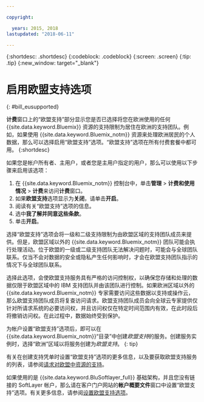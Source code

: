 ```yaml
---

copyright:

  years: 2015, 2018
lastupdated: "2018-06-11"

---
```


{:shortdesc: .shortdesc}
{:codeblock: .codeblock}
{:screen: .screen}
{:tip: .tip}
{:new_window: target="_blank"}

# 启用欧盟支持选项
{: #bill_eusupported}

**计费**窗口上的“欧盟支持”部分显示您是否已选择将您在欧洲使用的任何 {{site.data.keyword.Bluemix}} 资源的支持限制为居住在欧洲的支持团队。例如，如果使用 {{site.data.keyword.Bluemix_notm}} 资源来处理欧洲居民的个人数据，那么可以选择启用“欧盟支持”选项。“欧盟支持”选项在所有付费套餐中都可用。
{:shortdesc}

如果您是帐户所有者、主用户，或者您是主用户指定的用户，那么可以使用以下步骤来启用该选项：

1. 在 {{site.data.keyword.Bluemix_notm}} 控制台中，单击**管理** > **计费和使用情况** > **计费**来访问**计费**窗口。  
2. 如果**欧盟支持**选项显示为**关闭**，请单击**开启**。
3. 阅读有关“欧盟支持”选项的信息。
4. 选中**我了解并同意这些条款**。
5. 单击**开启**。

选择“欧盟支持”选项会将一级和二级支持限制为由欧盟区域的支持团队成员来提供。但是，欧盟区域以外的 {{site.data.keyword.Bluemix_notm}} 团队可能会执行处理活动。位于欧盟的一级或二级支持团队无法解决问题时，可能会与全球团队联系。仅当不会对数据的安全或隐私产生任何影响时，才会在欧盟支持团队指示的情况下与全球团队联系。

选择此选项，会使欧盟支持服务具有严格的访问控制权，以确保您存储和处理的数据仅限于欧盟区域中的 IBM 支持团队并由该团队进行控制。如果欧洲区域以外的 {{site.data.keyword.Bluemix_notm}} 专家需要访问这些数据以支持或操作云，那么欧盟支持团队成员将复查访问请求。欧盟支持团队成员会向全球云专家提供仅针对所请求系统的必要访问权，并且访问权仅在特定时间范围内有效，在此时段后将撤销访问权。在此过程中，数据始终受到保护。

为帐户设置“欧盟支持”选项后，即可以在 {{site.data.keyword.Bluemix_notm}}“目录”中创建*欧盟支持*的服务。创建服务实例时，选择“欧洲”区域以将服务创建为*欧盟支持*。
{: tip}

有关在创建支持凭单时设置“欧盟支持”选项的更多信息，以及要获取欧盟支持服务的列表，请参阅[请求对欧盟中资源的支持](/docs/get-support/howtogetsupport.html#eusupported)。

如果使用的是 {{site.data.keyword.BluSoftlayer_full}} 基础架构，并且您没有链接的 SoftLayer 帐户，那么请在客户门户网站的**帐户概要文件**窗口中设置“欧盟支持”选项。有关更多信息，请参阅[设置欧盟支持选项](/docs/customer-portal/cpmanuserprof.html#cp_seteusupported)。
